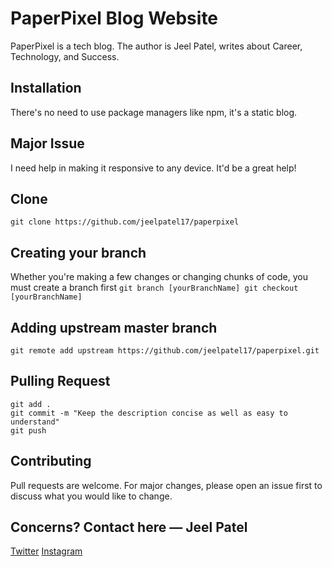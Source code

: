 # PaperPixel Blog Website

PaperPixel is a tech blog. The author is Jeel Patel, writes about Career, Technology, and Success.

## Installation
There's no need to use package managers like npm, it's a static blog.

## Major Issue
I need help in making it responsive to any device. It'd be a great help!

## Clone
```Git Bash
git clone https://github.com/jeelpatel17/paperpixel
```

## Creating your branch
Whether you're making a few changes or changing chunks of code, you must create a branch first
`
git branch [yourBranchName]
git checkout [yourBranchName]
`

## Adding upstream master branch
`
git remote add upstream https://github.com/jeelpatel17/paperpixel.git
`

## Pulling Request
```
git add .
git commit -m "Keep the description concise as well as easy to understand"
git push
```

## Contributing
Pull requests are welcome. For major changes, please open an issue first to discuss what you would like to change.

## Concerns? Contact here — Jeel Patel
[Twitter](https://twitter.com/70r65eL)
[Instagram](https://instagram.com/thisisjeelpatel)
